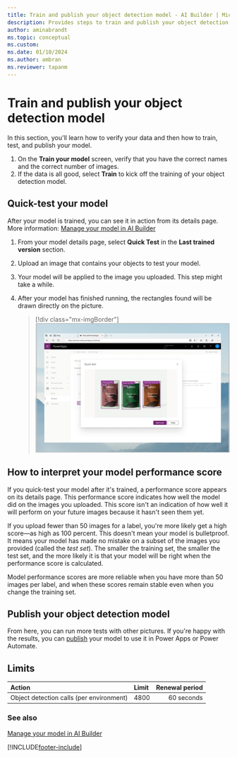 ```yaml
---
title: Train and publish your object detection model - AI Builder | Microsoft Docs
description: Provides steps to train and publish your object detection model in AI Builder.
author: aminabrandt
ms.topic: conceptual
ms.custom: 
ms.date: 01/10/2024
ms.author: ambran
ms.reviewer: tapanm
---
```


# Train and publish your object detection model

In this section, you'll learn how to verify your data and then how to train, test, and publish your model.

1. On the **Train your model** screen, verify that you have the correct names and the correct number of images.
2. If the data is all good, select **Train** to kick off the training of your object detection model.

## Quick-test your model

After your model is trained, you can see it in action from its details page. More information: [Manage your model in AI Builder](manage-model.md)

1. From your model details page, select **Quick Test** in the **Last trained version** section.
2. Upload<!--Edit okay, since it covers both methods? Writing Style Guide doesn't want us to use "drag and drop." --> an image that contains your objects to test your model.
3. Your model will be applied to the image you uploaded. This step might take a while.
4. After your model has finished running, the rectangles found will be drawn directly on the picture.

    > [!div class="mx-imgBorder"]
    > ![Quick-test screen.](media/quick-test.png "Quick-test screen")

## How to interpret your model performance score

If you quick-test your model after it's trained, a performance score appears on its details page. This performance score indicates how well the model did on the images you uploaded. This score isn't an indication of how well it will perform on your future images because it hasn't seen them yet.

If you upload fewer than 50 images for a label, you're more likely get a high score—as high as 100&nbsp;percent. This doesn't mean your model is bulletproof. It means your model has made no mistake on a subset of the images you provided (called the _test set_). The smaller the training set, the smaller the test set, and the more likely it is that your model will be right when the performance score is calculated.

Model performance scores are more reliable when you have more than 50 images per label, and when these scores remain stable even when you change the training set.

## Publish your object detection model

From here, you can run more tests with other pictures. If you're happy with the results, you can [publish](publish-model.md) your model to use it in Power Apps or Power Automate.

## Limits

|**Action**|**Limit**|**Renewal period**|
|:-----|:-----|-----:|
|Object detection calls (per environment)|4800|60 seconds|

### See also

[Manage your model in AI Builder](manage-model.md)


[!INCLUDE[footer-include](includes/footer-banner.md)]